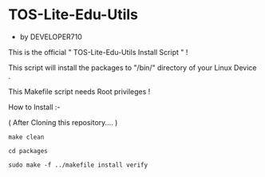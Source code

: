# TOS-Lite-Edu-Utils
   - by DEVELOPER710

This is the official " TOS-Lite-Edu-Utils Install Script " !

This script will install the packages to "/bin/" directory of your Linux Device .

This Makefile script needs Root privileges !

How to Install :-

( After Cloning this repository.... )

`make clean`

`cd packages`

`sudo make -f ../makefile install verify`
